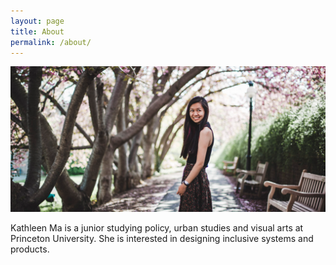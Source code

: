 ```yaml
---
layout: page
title: About
permalink: /about/
---
```


![Mug](/img/mug3.png)

Kathleen Ma is a junior studying policy, urban studies and visual arts at Princeton University. She is interested in designing inclusive systems and products.






